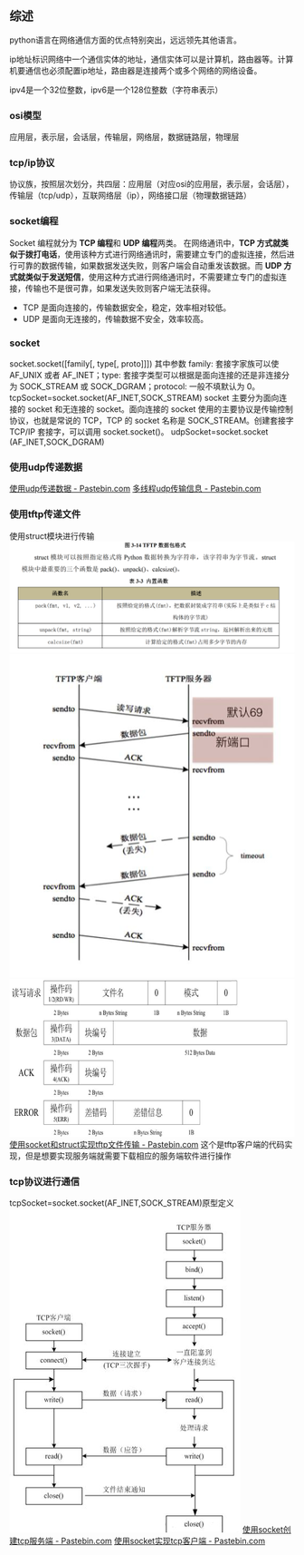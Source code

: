 ## 综述
python语言在网络通信方面的优点特别突出，远远领先其他语言。

ip地址标识网络中一个通信实体的地址，通信实体可以是计算机，路由器等。计算机要通信也必须配置ip地址，路由器是连接两个或多个网络的网络设备。

ipv4是一个32位整数，ipv6是一个128位整数（字符串表示）


### osi模型
应用层，表示层，会话层，传输层，网络层，数据链路层，物理层

### tcp/ip协议
协议族，按照层次划分，共四层：应用层（对应osi的应用层，表示层，会话层），传输层（tcp/udp），互联网络层（ip），网络接口层（物理数据链路）

### socket编程
Socket 编程就分为 **TCP 编程**和 **UDP 编程**两类。
在网络通讯中，**TCP 方式就类似于拨打电话**，使用该种方式进行网络通讯时，需要建立专门的虚拟连接，然后进行可靠的数据传输，如果数据发送失败，则客户端会自动重发该数据。而 **UDP 方式就类似于发送短信**，使用这种方式进行网络通讯时，不需要建立专门的虚拟连接，传输也不是很可靠，如果发送失败则客户端无法获得。

- TCP 是面向连接的，传输数据安全，稳定，效率相对较低。 
- UDP 是面向无连接的，传输数据不安全，效率较高。

### socket
socket.socket([family[, type[, proto]]])
其中参数 family: 套接字家族可以使 AF_UNIX 或者 AF_INET；type: 套接字类型可以根据是面向连接的还是非连接分为 SOCK_STREAM 或 SOCK_DGRAM；protocol: 一般不填默认为 0。
tcpSocket=socket.socket(AF_INET,SOCK_STREAM)
socket 主要分为面向连接的 socket 和无连接的 socket。面向连接的 socket 使用的主要协议是传输控制协议，也就是常说的 TCP，TCP 的 socket 名称是 SOCK_STREAM。创建套接字 TCP/IP 套接字，可以调用 socket.socket()。
udpSocket=socket.socket (AF_INET,SOCK_DGRAM)



### 使用udp传递数据
[使用udp传递数据 - Pastebin.com](https://pastebin.com/UhaXnpBp)
[多线程udp传输信息 - Pastebin.com](https://pastebin.com/s6Ba10bZ)

### 使用tftp传递文件
使用struct模块进行传输
![输入图片说明](/imgs/2024-10-14/7V5VOEu9j32VKOcQ.png)
![输入图片说明](/imgs/2024-10-14/llwIx2jbgMoMxDgD.png)
![输入图片说明](/imgs/2024-10-14/2nOR61lVDvXqclGA.png)
[使用socket和struct实现tftp文件传输 - Pastebin.com](https://pastebin.com/nWAhvshP)
这个是tftp客户端的代码实现，但是想要实现服务端就需要下载相应的服务端软件进行操作

### tcp协议进行通信
tcpSocket=socket.socket(AF_INET,SOCK_STREAM)原型定义
![输入图片说明](/imgs/2024-10-14/QGZwTjdPwbyQK7CC.png)
[使用socket创建tcp服务端 - Pastebin.com](https://pastebin.com/Aa46XSca)
[使用socket实现tcp客户端 - Pastebin.com](https://pastebin.com/d3Ak6YHB)
<!--stackedit_data:
eyJoaXN0b3J5IjpbMTA4OTI4NjY3NywtMTc1MDI3NTQ4MSwxMz
A5ODU2NzU4LDEwNDk3NDY5OTQsLTE5MTg2MDE3NzYsNzMwNzQ3
Nzk0LDMxNTc3NTAxLDYwNjU4MzM5OCwtMTE2MjkyNjM1OCw5Nj
U5ODcwODAsLTE3ODM5MjE4MDQsLTc5MzI3MzI5NV19
-->